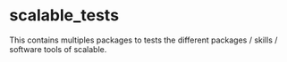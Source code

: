 # scalable_tests
This contains multiples packages to tests the different packages / skills / software tools of scalable.
